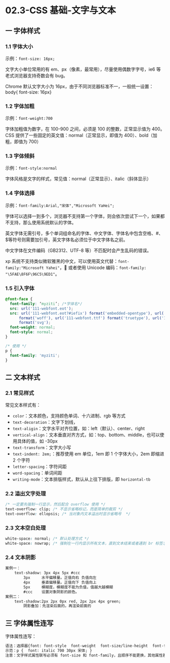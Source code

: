 # 02.3-CSS 基础-文字与文本

## 一 字体样式

### 1.1 字体大小

示例：`font-size: 16px;`

文字大小单位常用的有 em、px（像素，最常用），尽量使用偶数字字号，ie6 等老式浏览器支持奇数会有 bug。

Chrome 默认文字大小为 16px，由于不同浏览器标准不一，一般统一设置：body{ font-size: 16px}

### 1.2 字体加粗

示例：`font-weight:700`

字体加粗值为数字，在 100-900 之间，必须是 100 的整数，正常显示值为 400。
CSS 提供了一些固定的英文值：normal（正常显示，即值为 400）、bold（加粗，即值为 700）

### 1.3 字体倾斜

示例：`font-style:normal`

字体风格是文字的样式，常见值：normal（正常显示）、italic（斜体显示）

### 1.4 字体选择

示例：`font-family:Arial,"宋体","Microsoft YaHei";`

字体可以选择一到多个，浏览器不支持第一个字体，则会依次尝试下一个，如果都不支持，那么使用系统默认的字体。

英文字体无需引号，多个单词组命名的字体、中文字体、字体名中包含空格、#、\$等符号则需要加引号，英文字体名必须位于中文字体名之前。

中文字体在文件编码（GB2312、UTF-8 等）不匹配时会产生乱码的错误。

xp 系统不支持类似微软雅黑的中文，可以使用英文代替：`font-family:"Microsoft Yahei"`， 或者使用 Unicode 编码：`font-family: "\5FAE\8F6F\96C5\9ED1"`。

### 1.5 引入字体

```css
@font-face {
  font-family: ‘myziti’; /*字体名*/
  src: url('111-webfont.eot');
  src: url('111-webfont.eot?#iefix') format('embedded-opentype'), url('111-webfont.woff')
      format('woff'), url('111-webfont.ttf') format('truetype'), url('111-webfont.svg#untitledregular')
      format('svg');
  font-weight: normal;
  font-style: normal;
}

/* 使用 */
p {
  font-family: 'myziti';
}
```

## 二 文本样式

### 2.1 常见样式

常见文本样式有：

- `color`：文本颜色，支持颜色单词、十六进制、rgb 等方式
- `text-decoration`：文字下划线，
- `text-aligin`：文字水平对齐位置，如：left（默认）、center、right
- `vertical-align`：文本垂直对齐方式，如：top、bottom、middle，也可以使用具体的值，如 -30px
- `text-transform`：文字大小写
- `text-indent: 2em;`：推荐使用 em 单位，1em 即 1 个字体大小，2em 即缩进 2 个字符
- `letter-spacing`：字符间距
- `word-spacing`：单词间距
- `writing-mode`：文本排版样式，默认从上往下排版，即 `horizontal-tb`

### 2.2 溢出文字处理

```css
/* 一定要先强制一行显示，然后配合 overflow 使用 */
text-overflow: clip; /* 不显示省略标记，而是简单的裁剪 */
text-overflow: ellopsis; /* 当对象内文本溢出时显示省略号  */
```

### 2.3 文本空白处理

```css
white-space: normal; /* 默认处理方式 */
white-space: nowrap; /* 强制在一行内显示所有文本，直到文本结束或者遇到 br 标签才换行 */
```

### 2.4 文本阴影

```txt
案例一：
    text-shadow: 3px 4px 5px #ccc
        3px     水平偏移量。正值向右 负值向左
        4px     垂直偏移量。正值向下 负值向上
        5px     模糊度，模糊度不能为负值，值越大越模糊
        #ccc    设置对象阴影的颜色。
案例二：
    text-shadow:2px 2px 0px red, 2px 2px 4px green;
        阴影叠加：先渲染后面的，再渲染前面的
```

## 三 字体属性连写

字体属性连写：

```txt
语法：选择器{font: font-style  font-weight  font-size/line-height  font-family;}
示范：p {  font: italic 700 30px 宋体; }
注意：文字样式属性联写必须有 font-size 和 font-family，且顺序不能更换，其他属性若不存在可以不写。
```

